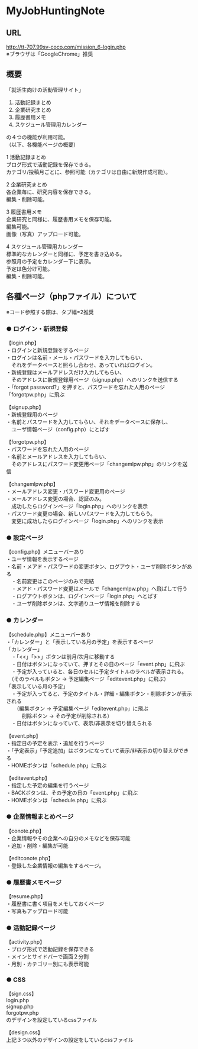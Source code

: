# MyJobHuntingNote  

## URL
http://tt-707.99sv-coco.com/mission_6-login.php  
※ブラウザは「GoogleChrome」推奨

## 概要
「就活生向けの活動管理サイト」  

1. 活動記録まとめ  
2. 企業研究まとめ  
3. 履歴書用メモ  
4. スケジュール管理用カレンダー  

の４つの機能が利用可能。  
（以下、各機能ページの概要）  


1 活動記録まとめ  
ブログ形式で活動記録を保存できる。  
カテゴリ/投稿月ごとに、参照可能（カテゴリは自由に新規作成可能）。  

2 企業研究まとめ  
各企業毎に、研究内容を保存できる。  
編集・削除可能。  

3 履歴書用メモ  
企業研究と同様に、履歴書用メモを保存可能。  
編集可能。  
画像（写真）アップロード可能。  

4 スケジュール管理用カレンダー  
標準的なカレンダーと同様に、予定を書き込める。  
参照月の予定をカレンダー下に表示。  
予定は色分け可能。  
編集・削除可能。  


## 各種ページ（phpファイル）について  

※コード参照する際は、タブ幅=2推奨

### ● ログイン・新規登録  

【login.php】  
・ログインと新規登録をするページ  
・ログインは名前・メール・パスワードを入力してもらい、  
　それをデータベースと照らし合わせ、あっていればログイン。  
・新規登録はメールアドレスだけ入力してもらい、  
　そのアドレスに新規登録用ページ（signup.php）へのリンクを送信する  
・「forgot password?」を押すと、パスワードを忘れた人用のページ「forgotpw.php」に飛ぶ  


【signup.php】  
・新規登録用のページ  
・名前とパスワードを入力してもらい、それをデータベースに保存し、  
　ユーザ情報ページ（config.php）にとばす  


【forgotpw.php】  
・パスワードを忘れた人用のページ  
・名前とメールアドレスを入力してもらい、  
　そのアドレスにパスワード変更用ページ「changemlpw.php」のリンクを送信  


【changemlpw.php】  
・メールアドレス変更・パスワード変更用のページ  
・メールアドレス変更の場合、認証のみ。  
　成功したらログインページ「login.php」へのリンクを表示  
・パスワード変更の場合、新しいパスワードを入力してもらう。  
　変更に成功したらログインページ「login.php」へのリンクを表示  




### ● 設定ページ  

【config.php】メニューバーあり  
・ユーザ情報を表示するページ  
・名前・メアド・パスワードの変更ボタン、ログアウト・ユーザ削除ボタンがある  
　・名前変更はこのページのみで完結  
　・メアド・パスワード変更はメールで「changemlpw.php」へ飛ばして行う  
　・ログアウトボタンは、ログインページ「login.php」へとばす  
　・ユーザ削除ボタンは、文字通りユーザ情報を削除する  




### ● カレンダー  

【schedule.php】メニューバーあり  
・「カレンダー」と「表示している月の予定」を表示するページ  
「カレンダー」  
　・「<<」「>>」ボタンは前月/次月に移動する  
　・日付はボタンになっていて、押すとその日のページ「event.php」に飛ぶ  
　・予定が入っていると、各日のセルに予定タイトルのラベルが表示される。  
　（そのラベルもボタン → 予定編集ページ「editevent.php」に飛ぶ）  
「表示している月の予定」  
　・予定が入ってると、予定のタイトル・詳細・編集ボタン・削除ボタンが表示される  
　　（編集ボタン → 予定編集ページ「editevent.php」に飛ぶ  
　　　削除ボタン → その予定が削除される）  
　・日付はボタンになっていて、表示/非表示を切り替えられる  

【event.php】  
・指定日の予定を表示・追加を行うページ  
・「予定表示」「予定追加」はボタンになっていて表示/非表示の切り替えができる  
・HOMEボタンは「schedule.php」に飛ぶ  

【editevent.php】  
・指定した予定の編集を行うページ  
・BACKボタンは、その予定の日の「event.php」に飛ぶ  
・HOMEボタンは「schedule.php」に飛ぶ  


### ● 企業情報まとめページ  

【conote.php】  
・企業情報やその企業への自分のメモなどを保存可能  
・追加・削除・編集が可能  

【editconote.php】  
・登録した企業情報の編集をするページ。  


### ● 履歴書メモページ  

【resume.php】  
・履歴書に書く項目をメモしておくページ  
・写真もアップロード可能  


### ● 活動記録ページ  

【activity.php】  
・ブログ形式で活動記録を保存できる  
・メインとサイドバーで画面２分割  
・月別・カテゴリー別にも表示可能  


### ● CSS  

【sign.css】  
login.php  
signup.php  
forgotpw.php  
のデザインを設定しているcssファイル  


【design.css】  
上記３つ以外のデザインの設定をしているcssファイル  
